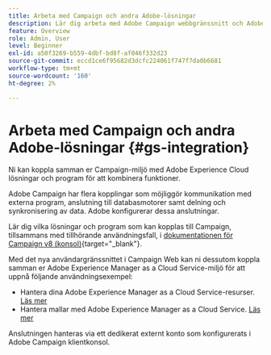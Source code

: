 ```yaml
---
title: Arbeta med Campaign och andra Adobe-lösningar
description: Lär dig arbeta med Adobe Campaign webbgränssnitt och Adobe Experience Cloud lösningar och appar
feature: Overview
role: Admin, User
level: Beginner
exl-id: a50f3269-b559-4dbf-bd8f-af046f332d23
source-git-commit: eccd1ce6f95682d3dcfc224061f747f7da0b6681
workflow-type: tm+mt
source-wordcount: '160'
ht-degree: 2%

---
```



# Arbeta med Campaign och andra Adobe-lösningar {#gs-integration}

Ni kan koppla samman er Campaign-miljö med Adobe Experience Cloud lösningar och program för att kombinera funktioner.

Adobe Campaign har flera kopplingar som möjliggör kommunikation med externa program, anslutning till databasmotorer samt delning och synkronisering av data. Adobe konfigurerar dessa anslutningar.

Lär dig vilka lösningar och program som kan kopplas till Campaign, tillsammans med tillhörande användningsfall, i [dokumentationen för Campaign v8 (konsol)](https://experienceleague.adobe.com/docs/campaign/campaign-v8/connect/integration.html){target="_blank"}.

Med det nya användargränssnittet i Campaign Web kan ni dessutom koppla samman er Adobe Experience Manager as a Cloud Service-miljö för att uppnå följande användningsexempel:

* Hantera dina Adobe Experience Manager as a Cloud Service-resurser. [Läs mer](aem-assets.md)
* Hantera mallar med Adobe Experience Manager as a Cloud Service. [Läs mer](aem-content.md)

Anslutningen hanteras via ett dedikerat externt konto som konfigurerats i Adobe Campaign klientkonsol.
